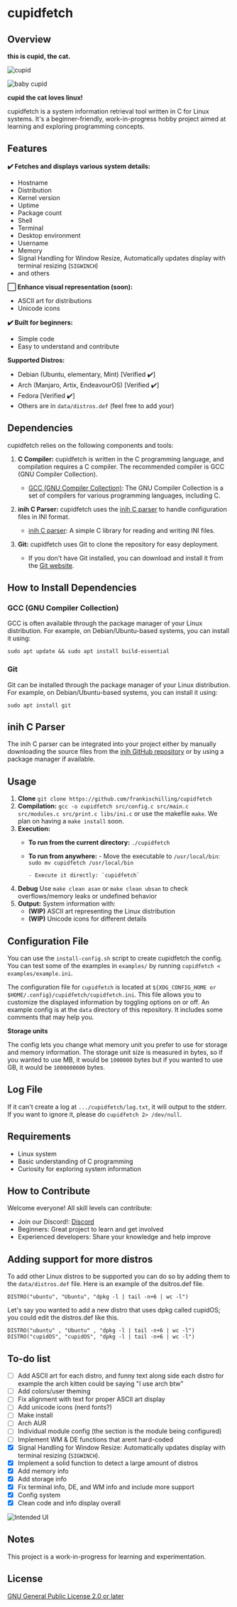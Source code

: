 # cupidfetch

## Overview

**this is cupid, the cat.**

![cupid](images/cupid.png)


![baby cupid](images/smol.png)

**cupid the cat loves linux!**

cupidfetch is a system information retrieval tool written in C for Linux systems. It's a beginner-friendly, work-in-progress hobby project aimed at learning and exploring programming concepts.

## Features

**✔️ Fetches and displays various system details:**

* Hostname
* Distribution
* Kernel version
* Uptime
* Package count
* Shell
* Terminal
* Desktop environment
* Username
* Memory
* Signal Handling for Window Resize, Automatically updates display with terminal resizing (`SIGWINCH`)
* and others

**⬜ Enhance visual representation (soon):**

* ASCII art for distributions
* Unicode icons

**✔️ Built for beginners:**

* Simple code
* Easy to understand and contribute

**Supported Distros:**
* Debian (Ubuntu, elementary, Mint) [Verified ✔️]
* Arch (Manjaro, Artix, EndeavourOS) [Verified ✔️]
* Fedora [Verified ✔️]
* Others are in `data/distros.def` (feel free to add your)

## Dependencies

cupidfetch relies on the following components and tools:

1. **C Compiler:** cupidfetch is written in the C programming language, and compilation requires a C compiler. The recommended compiler is GCC (GNU Compiler Collection).

   - [GCC (GNU Compiler Collection)](https://gcc.gnu.org/): The GNU Compiler Collection is a set of compilers for various programming languages, including C.

2. **inih C Parser:** cupidfetch uses the [inih C parser](https://github.com/benhoyt/inih) to handle configuration files in INI format.

   - [inih C parser](https://github.com/benhoyt/inih): A simple C library for reading and writing INI files.
     
3. **Git:** cupidfetch uses Git to clone the repository for easy deployment.
   
   - If you don't have Git installed, you can download and install it from the [Git website](https://git-scm.com).

## How to Install Dependencies

### GCC (GNU Compiler Collection)

GCC is often available through the package manager of your Linux distribution. For example, on Debian/Ubuntu-based systems, you can install it using:

```
sudo apt update && sudo apt install build-essential
```

### Git

Git can be installed through the package manager of your Linux distribution. For example, on Debian/Ubuntu-based systems, you can install it using:

```
sudo apt install git 
```

## inih C Parser

The inih C parser can be integrated into your project either by manually downloading the source files from the [inih GitHub repository](https://github.com/benhoyt/inih) or by using a package manager if available.

## Usage
1. **Clone** `git clone https://github.com/frankischilling/cupidfetch`
2. **Compilation:** `gcc -o cupidfetch src/config.c src/main.c src/modules.c src/print.c libs/ini.c` or use the makefile `make`. We plan on having a `make install` soon. 
3. **Execution:**
   - **To run from the current directory:** `./cupidfetch`
   - **To run from anywhere:**
         - Move the executable to `/usr/local/bin`: `sudo mv cupidfetch /usr/local/bin`
     
         - Execute it directly: `cupidfetch`
4. **Debug** Use `make clean asan` or `make clean ubsan` to check overflows/memory leaks or undefined behavior
5. **Output:** System information with:
    * **(WIP)** ASCII art representing the Linux distribution
    * **(WIP)** Unicode icons for different details

## Configuration File

You can use the `install-config.sh` script to create cupidfetch the config. You can test some of the examples in `examples/` by running `cupidfetch < examples/example.ini`.

The configuration file for `cupidfetch` is located at `${XDG_CONFIG_HOME or $HOME/.config}/cupidfetch/cupidfetch.ini`. This file allows you to customize the displayed information by toggling options on or off. An example config is at the `data` directory of this repository. It includes some comments that may help you.

**Storage units**

The config lets you change what memory unit you prefer to use for storage and memory information. The storage unit size is measured in bytes, so if you wanted to use MB, it would be `1000000` bytes but if you wanted to use GB, it would be `1000000000` bytes.

## Log File

If it can't create a log at `.../cupidfetch/log.txt`, it will output to the stderr. If you want to ignore it, please do `cupidfetch 2> /dev/null`.

## Requirements

* Linux system
* Basic understanding of C programming
* Curiosity for exploring system information

## How to Contribute

Welcome everyone! All skill levels can contribute:

* Join our Discord!: [Discord](https://discord.gg/698GBkg2KR)
* Beginners: Great project to learn and get involved
* Experienced developers: Share your knowledge and help improve

## Adding support for more distros

To add other Linux distros to be supported you can do so by adding them to the `data/distros.def` file. Here is an example of the dsitros.def file.

```
DISTRO("ubuntu", "Ubuntu", "dpkg -l | tail -n+6 | wc -l")
```

Let's say you wanted to add a new distro that uses dpkg called cupidOS; you could edit the distros.def like this.

```
DISTRO("ubuntu" , "Ubuntu" , "dpkg -l | tail -n+6 | wc -l")
DISTRO("cupidOS", "cupidOS", "dpkg -l | tail -n+6 | wc -l")
```

## To-do list

- [ ] Add ASCII art for each distro, and funny text along side each distro for example the arch kitten could be saying "I use arch btw" 
- [ ] Add colors/user theming
- [ ] Fix alignment with text for proper ASCII art display
- [ ] Add unicode icons (nerd fonts?)
- [ ] Make install
- [ ] Arch AUR
- [ ] Individual module config (the section is the module being configured)
- [ ] Implement WM & DE functions that arent hard-coded
- [X] Signal Handling for Window Resize: Automatically updates display with terminal resizing (`SIGWINCH`).
- [X] Implement a solid function to detect a large amount of distros
- [X] Add memory info
- [X] Add storage info
- [X] Fix terminal info, DE, and WM info and include more support
- [X] Config system
- [X] Clean code and info display overall

![Intended UI](images/ui.png)

## Notes

This project is a work-in-progress for learning and experimentation.

## License

[GNU General Public License 2.0 or later](https://www.gnu.org/licenses/old-licenses/gpl-2.0-standalone.html)


